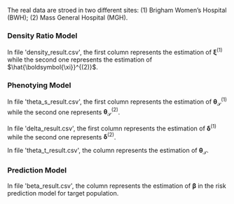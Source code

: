 The real data are stroed in two different sites: (1) Brigham Women’s Hospital (BWH); (2) Mass General Hospital (MGH).

### Density Ratio Model
In file 'density_result.csv', the first column represents the estimation of $\boldsymbol{\xi}^{(1)}$ while the second one represents the estimation of $\hat{\boldsymbol{\xi}}^{(2)}$.

### Phenotying Model
In file 'theta_s_result.csv', the first column represents the estimation of $\boldsymbol{\theta}_\mathcal S^{(1)}$ while the second one represents $\boldsymbol{\theta}^{(2)}_{\mathcal S}$.

In file 'delta_result.csv', the first column represents the estimation of $\boldsymbol{\delta}^{(1)}$ while the second one represents $\boldsymbol{\delta}^{(2)}$.

In file 'theta_t_result.csv', the column represents the estimation of $\boldsymbol{\theta}_{\mathcal{T}}$.

### Prediction Model
In file 'beta_result.csv', the column represents the estimation of $\boldsymbol{\beta}$ in the risk prediction model for target population.

